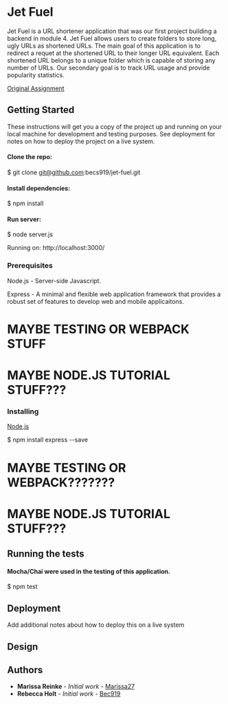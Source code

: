 # Jet Fuel

Jet Fuel is a URL shortener application that was our first project building a backend in module 4. Jet Fuel allows users to create folders to store long, ugly URLs as shortened URLs. The main goal of this application is to redirect a requet at the shortened URL to their longer URL equivalent. Each shortened URL belongs to a unique folder which is capable of storing any number of URLs. Our secondary goal is to track URL usage and provide popularity statistics. 

[Original Assignment](http://frontend.turing.io/projects/jet-fuel.html)

## Getting Started

These instructions will get you a copy of the project up and running on your local machine for development and testing purposes. See deployment for notes on how to deploy the project on a live system.

#### Clone the repo: 
$ git clone git@github.com:becs919/jet-fuel.git

#### Install dependencies:
$ npm install 

#### Run server: 
$ node server.js 

Running on: 
http://localhost:3000/

### Prerequisites

Node.js - Server-side Javascript. 

Express - A minimal and flexible web application framework that provides a robust set of features to develop web and mobile applicaitons. 
# MAYBE TESTING OR WEBPACK STUFF 
# MAYBE NODE.JS TUTORIAL STUFF???

### Installing

[Node.js](https://nodejs.org/en/download/)

$ npm install express --save

# MAYBE TESTING OR WEBPACK???????
# MAYBE NODE.JS TUTORIAL STUFF???

## Running the tests

#### Mocha/Chai were used in the testing of this application. 

$ npm test 

## Deployment

Add additional notes about how to deploy this on a live system

## Design

## Authors

* **Marissa Reinke** - *Initial work* - [Marissa27](https://github.com/marissa27)
* **Rebecca Holt** - *Initial work* - [Bec919](https://github.com/becs919) 
